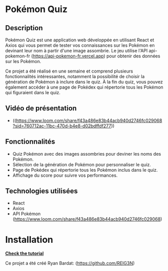 # Pokémon Quiz

## Description

Pokémon Quiz est une application web développée en utilisant React et Axios qui vous permet de tester vos connaissances sur les Pokémon en devinant leur nom à partir d'une image assombrie. Le jeu utilise l'API api-pokemon-fr (https://api-pokemon-fr.vercel.app) pour obtenir des données sur les Pokémon.

Ce projet a été réalisé en une semaine et comprend plusieurs fonctionnalités intéressantes, notamment la possibilité de choisir la génération de Pokémon à inclure dans le quiz. À la fin du quiz, vous pouvez également accéder à une page de Pokédex qui répertorie tous les Pokémon qui figuraient dans le quiz.

## Vidéo de présentation

- ((https://www.loom.com/share/f43a486e83b44acb940d2746fc029068?sid=760712ac-11bc-470d-b4e8-d02bdffdf277))

## Fonctionnalités

- Quiz Pokémon avec des images assombries pour deviner les noms des Pokémon.
- Sélection de la génération de Pokémon pour personnaliser le quiz.
- Page de Pokédex qui répertorie tous les Pokémon inclus dans le quiz.
- Affichage du score pour suivre vos performances.

## Technologies utilisées

- React
- Axios
- API Pokémon (https://www.loom.com/share/f43a486e83b44acb940d2746fc029068)


# Installation
**[Check the tutorial](install.md)**

Ce projet a été créé Ryan Bardat: (https://github.com/REIG3N)

